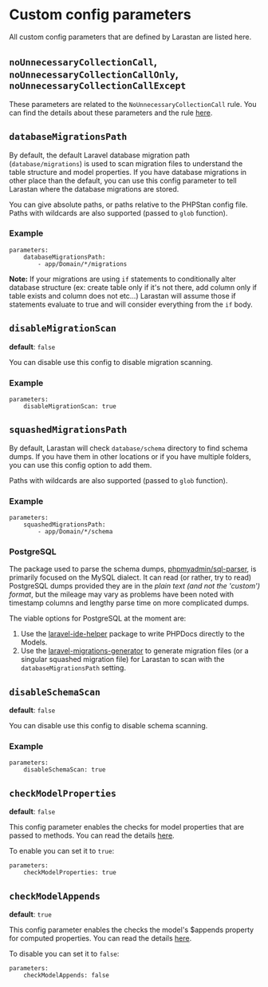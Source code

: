 # Custom config parameters

All custom config parameters that are defined by Larastan are listed here.

## `noUnnecessaryCollectionCall`, `noUnnecessaryCollectionCallOnly`, `noUnnecessaryCollectionCallExcept`

These parameters are related to the `NoUnnecessaryCollectionCall` rule. You can find the details about these parameters and the rule [here](rules.md#NoUnnecessaryCollectionCall).

## `databaseMigrationsPath`

By default, the default Laravel database migration path (`database/migrations`) is used to scan migration files to understand the table structure and model properties. If you have database migrations in other place than the default, you can use this config parameter to tell Larastan where the database migrations are stored.

You can give absolute paths, or paths relative to the PHPStan config file.
Paths with wildcards are also supported (passed to `glob` function).

### Example

```neon
parameters:
    databaseMigrationsPath:
        - app/Domain/*/migrations
```

**Note:** If your migrations are using `if` statements to conditionally alter database structure (ex: create table only if it's not there, add column only if table exists and column does not etc...) Larastan will assume those if statements evaluate to true and will consider everything from the `if` body.

## `disableMigrationScan`

**default**: `false`

You can disable use this config to disable migration scanning.

### Example

```neon
parameters:
    disableMigrationScan: true
```

## `squashedMigrationsPath`

By default, Larastan will check `database/schema` directory to find schema dumps. If you have them in other locations or if you have multiple folders, you can use this config option to add them.

Paths with wildcards are also supported (passed to `glob` function).

### Example

```neon
parameters:
    squashedMigrationsPath:
        - app/Domain/*/schema
```

### PostgreSQL

The package used to parse the schema dumps, [phpmyadmin/sql-parser](https://github.com/phpmyadmin/sql-parser), is primarily focused on the MySQL dialect.
It can read (or rather, try to read) PostgreSQL dumps provided they are in the *plain text (and not the 'custom') format*, but the mileage may vary as problems have been noted with timestamp columns and lengthy parse time on more complicated dumps.

The viable options for PostgreSQL at the moment are:

1. Use the [laravel-ide-helper](https://github.com/barryvdh/laravel-ide-helper) package to write PHPDocs directly to the Models.
2. Use the [laravel-migrations-generator](https://github.com/kitloong/laravel-migrations-generator) to generate migration files (or a singular squashed migration file) for Larastan to scan with the `databaseMigrationsPath` setting.

## `disableSchemaScan`

**default**: `false`

You can disable use this config to disable schema scanning.

### Example

```neon
parameters:
    disableSchemaScan: true
```

## `checkModelProperties`

**default**: `false`

This config parameter enables the checks for model properties that are passed to methods. You can read the details [here](rules.md#modelpropertyrule).

To enable you can set it to `true`:

```neon
parameters:
    checkModelProperties: true
```

## `checkModelAppends`

**default**: `true`

This config parameter enables the checks the model's $appends property for computed properties. You can read the details [here](rules.md#modelappendsrule).

To disable you can set it to `false`:

```neon
parameters:
    checkModelAppends: false
```
